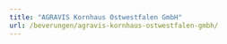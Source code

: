 ```yaml
---
title: "AGRAVIS Kornhaus Ostwestfalen GmbH"
url: /beverungen/agravis-kornhaus-ostwestfalen-gmbh/
---
```


